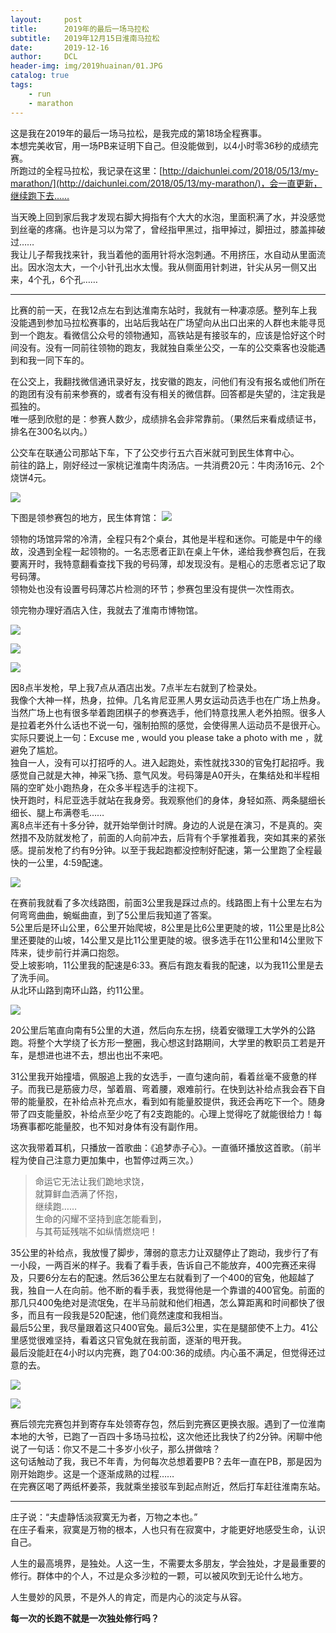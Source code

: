 ```yaml
---
layout:     post
title:      2019年的最后一场马拉松
subtitle:   2019年12月15日淮南马拉松
date:       2019-12-16
author:     DCL
header-img: img/2019huainan/01.JPG
catalog: true
tags:
    - run
    - marathon
---
```

这是我在2019年的最后一场马拉松，是我完成的第18场全程赛事。  
本想完美收官，用一场PB来证明下自己。但没能做到，以4小时零36秒的成绩完赛。  
所跑过的全程马拉松，我记录在这里：[http://daichunlei.com/2018/05/13/my-marathon/](http://daichunlei.com/2018/05/13/my-marathon/)，会一直更新，继续跑下去……   

当天晚上回到家后我才发现右脚大拇指有个大大的水泡，里面积满了水，并没感觉到丝毫的疼痛。也许是习以为常了，曾经指甲黑过，指甲掉过，脚扭过，膝盖摔破过……  
我让儿子帮我找来针，我当着他的面用针将水泡刺通。不用挤压，水自动从里面流出。因水泡太大，一个小针孔出水太慢。我从侧面用针刺进，针尖从另一侧又出来，4个孔，6个孔……  

----------

比赛的前一天，在我12点左右到达淮南东站时，我就有一种凄凉感。整列车上我没能遇到参加马拉松赛事的，出站后我站在广场望向从出口出来的人群也未能寻觅到一个跑友。看微信公众号的领物通知，高铁站是有接驳车的，应该是恰好这个时间没有。没有一同前往领物的跑友，我就独自乘坐公交，一车的公交乘客也没能遇到和我一同下车的。  

在公交上，我翻找微信通讯录好友，找安徽的跑友，问他们有没有报名或他们所在的跑团有没有前来参赛的，或者有没有相关的微信群。回答都是失望的，注定我是孤独的。  
唯一感到欣慰的是：参赛人数少，成绩排名会非常靠前。（果然后来看成绩证书，排名在300名以内。）  

公交车在联通公司那站下车，下了公交步行五六百米就可到民生体育中心。  
前往的路上，刚好经过一家桃记淮南牛肉汤店。一共消费20元：牛肉汤16元、2个烧饼4元。

![](http://daichunlei.com/img/2019huainan/1.JPG)

下图是领参赛包的地方，民生体育馆：
![](http://daichunlei.com/img/2019huainan/2.JPG)

领物的场馆异常的冷清，全程只有2个桌台，其他是半程和迷你。可能是中午的缘故，没遇到全程一起领物的。一名志愿者正趴在桌上午休，递给我参赛包后，在我要离开时，我特意翻看查找下我的号码薄，却发现没有。是粗心的志愿者忘记了取号码薄。   
领物处也没有设置号码薄芯片检测的环节；参赛包里没有提供一次性雨衣。

领完物办理好酒店入住，我就去了淮南市博物馆。

![](http://daichunlei.com/img/2019huainan/3.JPG)

![](http://daichunlei.com/img/2019huainan/4.JPG)

![](http://daichunlei.com/img/2019huainan/5.JPG)

因8点半发枪，早上我7点从酒店出发。7点半左右就到了检录处。   
我像个大神一样，热身，拉伸。几名肯尼亚黑人男女运动员选手也在广场上热身。当然广场上也有很多举着跑团棋子的参赛选手，他们特意找黑人老外拍照。很多人是拉着老外什么话也不说一句，强制拍照的感觉，会使得黑人运动员不是很开心。实际只要说上一句：Excuse me , would you please take a photo with me ，就避免了尴尬。     
独自一人，没有可以打招呼的人。进入起跑处，索性就找330的官兔打起招呼。我感觉自己就是大神，神采飞扬、意气风发。号码簿是A0开头，在集结处和半程相隔的空旷处小跑热身，在众多半程选手的注视下。  
快开跑时，科尼亚选手就站在我身旁。我观察他们的身体，身轻如燕、两条腿细长细长、腿上布满卷毛……  
离8点半还有十多分钟，就开始举倒计时牌。身边的人说是在演习，不是真的。突然措不及防就发枪了，前面的人向前冲去，后背有个手掌推着我，突如其来的紧张感。提前发枪了约有9分钟。以至于我起跑都没控制好配速，第一公里跑了全程最快的一公里，4:59配速。

![](http://daichunlei.com/img/2019huainan/01.JPG)

在赛前我就看了多次线路图，前面3公里我是踩过点的。线路图上有十公里左右为何弯弯曲曲，蜿蜒曲直，到了5公里后我知道了答案。  
5公里后是环山公里，6公里开始爬坡，8公里是比6公里更陡的坡，11公里是比8公里还要陡的山坡，14公里又是比11公里更陡的坡。很多选手在11公里和14公里败下阵来，徒步前行并满口抱怨。   
受上坡影响，11公里我的配速是6:33。赛后有跑友看我的配速，以为我11公里是去了洗手间。  
从北环山路到南环山路，约11公里。

![](http://daichunlei.com/img/2019huainan/6.JPG)

20公里后笔直向南有5公里的大道，然后向东左拐，绕着安徽理工大学外的公路跑。将整个大学绕了长方形一整圈，我心想这封路期间，大学里的教职员工若是开车，是想进也进不去，想出也出不来吧。  

31公里我开始撞墙，佩服追上我的女选手，一直匀速向前，看着丝毫不疲惫的样子。而我已是筋疲力尽，邹着眉、弯着腰，艰难前行。在快到达补给点我会吞下自带的能量胶，在补给点补充点水，看到如有能量胶提供，我还会再吃下一个。随身带了四支能量胶，补给点至少吃了有2支跑能的。心理上觉得吃了就能很给力！每场赛事都吃能量胶，也不知对身体有没有副作用。      

这次我带着耳机，只播放一首歌曲：《追梦赤子心》。一直循环播放这首歌。（前半程为使自己注意力更加集中，也暂停过两三次。）  
> 命运它无法让我们跪地求饶，  
> 就算鲜血洒满了怀抱，  
> 继续跑……  
> 生命的闪耀不坚持到底怎能看到，  
> 与其苟延残喘不如纵情燃烧吧！  

35公里的补给点，我放慢了脚步，薄弱的意志力让双腿停止了跑动，我步行了有一小段，一两百米的样子。我看了看手表，告诉自己不能放弃，400完赛还来得及，只要6分左右的配速。然后36公里左右就看到了一个400的官兔，他超越了我，独自一人在向前。他不断的看手表，我觉得他是一个靠谱的400官兔。前面的那几只400兔绝对是流氓兔，在半马前就和他们相遇，怎么算距离和时间都快了很多，而且有一段我是520配速，他们竟然速度和我相当。  
最后5公里，我尽量跟着这只400官兔。最后3公里，实在是腿部使不上力。41公里感觉很难坚持，看着这只官兔就在我前面，逐渐的甩开我。  
最后没能赶在4小时以内完赛，跑了04:00:36的成绩。内心虽不满足，但觉得还过意的去。

![](http://daichunlei.com/img/2019huainan/7.JPG)

![](http://daichunlei.com/img/2019huainan/8.JPG)

赛后领完完赛包并到寄存车处领寄存包，然后到完赛区更换衣服。遇到了一位淮南本地的大爷，已跑了一百四十多场马拉松，这次他还比我快了约2分钟。闲聊中他说了一句话：你又不是二十多岁小伙子，那么拼做啥？   
这句话触动了我，我已不年青，为何每次总想着要PB？去年一直在PB，那是因为刚开始跑步。这是一个逐渐成熟的过程……    
在完赛区喝了两纸杯姜茶，我就乘坐接驳车到起点附近，然后打车赶往淮南东站。


----------

庄子说：“夫虚静恬淡寂寞无为者，万物之本也。”   
在庄子看来，寂寞是万物的根本，人也只有在寂寞中，才能更好地感受生命，认识自己。  

人生的最高境界，是独处。人这一生，不需要太多朋友，学会独处，才是最重要的修行。群体中的个人，不过是众多沙粒的一颗，可以被风吹到无论什么地方。  

人生曼妙的风景，不是外人的肯定，而是内心的淡定与从容。

**每一次的长跑不就是一次独处修行吗？**